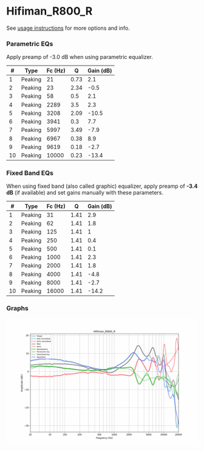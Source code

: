 # Hifiman_R800_R
See [usage instructions](https://github.com/jaakkopasanen/AutoEq#usage) for more options and info.

### Parametric EQs
Apply preamp of -3.0 dB when using parametric equalizer.

|   # | Type    |   Fc (Hz) |    Q |   Gain (dB) |
|-----|---------|-----------|------|-------------|
|   1 | Peaking |        21 | 0.73 |         2.1 |
|   2 | Peaking |        23 | 2.34 |        -0.5 |
|   3 | Peaking |        58 | 0.5  |         2.1 |
|   4 | Peaking |      2289 | 3.5  |         2.3 |
|   5 | Peaking |      3208 | 2.09 |       -10.5 |
|   6 | Peaking |      3941 | 0.3  |         7.7 |
|   7 | Peaking |      5997 | 3.49 |        -7.9 |
|   8 | Peaking |      6967 | 0.38 |         8.9 |
|   9 | Peaking |      9619 | 0.18 |        -2.7 |
|  10 | Peaking |     10000 | 0.23 |       -13.4 |

### Fixed Band EQs
When using fixed band (also called graphic) equalizer, apply preamp of **-3.4 dB** (if available) and set gains manually with these parameters.

|   # | Type    |   Fc (Hz) |    Q |   Gain (dB) |
|-----|---------|-----------|------|-------------|
|   1 | Peaking |        31 | 1.41 |         2.9 |
|   2 | Peaking |        62 | 1.41 |         1.8 |
|   3 | Peaking |       125 | 1.41 |         1   |
|   4 | Peaking |       250 | 1.41 |         0.4 |
|   5 | Peaking |       500 | 1.41 |         0.1 |
|   6 | Peaking |      1000 | 1.41 |         2.3 |
|   7 | Peaking |      2000 | 1.41 |         1.8 |
|   8 | Peaking |      4000 | 1.41 |        -4.8 |
|   9 | Peaking |      8000 | 1.41 |        -2.7 |
|  10 | Peaking |     16000 | 1.41 |       -14.2 |

### Graphs
![](./Hifiman_R800_R.png)

